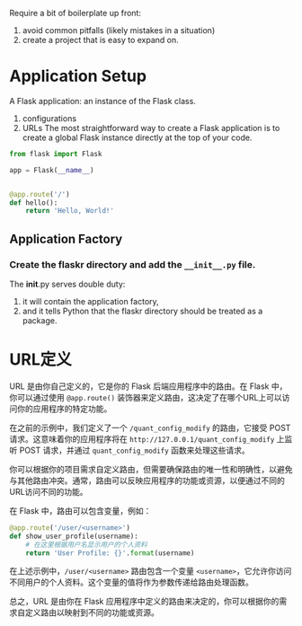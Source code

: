 Require a bit of boilerplate up front:
1. avoid common pitfalls (likely mistakes in a situation)
2. create a project that is easy to expand on.

# Application Setup
A Flask application: an instance of the Flask class.
1. configurations
2. URLs
The most straightforward way to create a Flask application is to create a global Flask instance directly at the top of your code.
```Python
from flask import Flask

app = Flask(__name__)


@app.route('/')
def hello():
    return 'Hello, World!'
```
## Application Factory
### Create the flaskr directory and add the `__init__.py` file.
The __init__.py serves double duty: 
1. it will contain the application factory, 
2. and it tells Python that the flaskr directory should be treated as a package.


# URL定义
URL 是由你自己定义的，它是你的 Flask 后端应用程序中的路由。在 Flask 中，你可以通过使用 `@app.route()` 装饰器来定义路由，这决定了在哪个URL上可以访问你的应用程序的特定功能。

在之前的示例中，我们定义了一个 `/quant_config_modify` 的路由，它接受 POST 请求。这意味着你的应用程序将在 `http://127.0.0.1/quant_config_modify` 上监听 POST 请求，并通过 `quant_config_modify` 函数来处理这些请求。

你可以根据你的项目需求自定义路由，但需要确保路由的唯一性和明确性，以避免与其他路由冲突。通常，路由可以反映应用程序的功能或资源，以便通过不同的URL访问不同的功能。

在 Flask 中，路由可以包含变量，例如：

```python
@app.route('/user/<username>')
def show_user_profile(username):
    # 在这里根据用户名显示用户的个人资料
    return 'User Profile: {}'.format(username)
```

在上述示例中，`/user/<username>` 路由包含一个变量 `<username>`，它允许你访问不同用户的个人资料。这个变量的值将作为参数传递给路由处理函数。

总之，URL 是由你在 Flask 应用程序中定义的路由来决定的，你可以根据你的需求自定义路由以映射到不同的功能或资源。